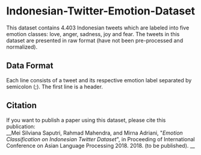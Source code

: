# Indonesian-Twitter-Emotion-Dataset

This dataset contains 4.403 Indonesian tweets which are labeled into five emotion classes: love, anger, sadness, joy and fear. The tweets in this dataset are presented in raw format (have not been pre-processed and normalized).

## Data Format
Each line consists of a tweet and its respective emotion label separated by semicolon (;). The first line is a header.

## Citation
If you want to publish a paper using this dataset, please cite this publication: <br />
__Mei Silviana Saputri, Rahmad Mahendra, and Mirna Adriani, "*Emotion Classification on Indonesian Twitter Dataset*", in Proceeding of International Conference on Asian Language Processing 2018. 2018. (to be published). __
